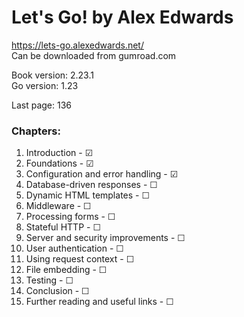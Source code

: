 # Let's Go! by Alex Edwards
https://lets-go.alexedwards.net/  
Can be downloaded from gumroad.com  

Book version: 2.23.1  
Go version: 1.23  

Last page: 136  

### Chapters:
01. Introduction                     - ☑  
02. Foundations                      - ☑  
03. Configuration and error handling - ☑  
04. Database-driven responses        - ☐  
05. Dynamic HTML templates           - ☐  
06. Middleware                       - ☐  
07. Processing forms                 - ☐  
08. Stateful HTTP                    - ☐  
09. Server and security improvements - ☐  
10. User authentication              - ☐  
11. Using request context            - ☐  
12. File embedding                   - ☐  
13. Testing                          - ☐  
14. Conclusion                       - ☐  
15. Further reading and useful links - ☐  

